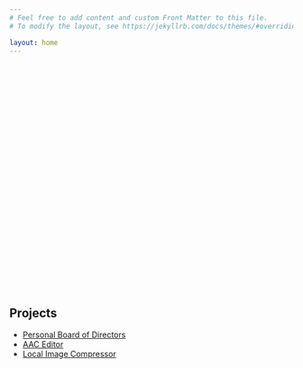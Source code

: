 ```yaml
---
# Feel free to add content and custom Front Matter to this file.
# To modify the layout, see https://jekyllrb.com/docs/themes/#overriding-theme-defaults

layout: home
---
```


<div class="triphappy-widget" style="width:800px; height: 400px; max-width:100%;"><script src="https://www.triphappy.com/widgets/t/1327586.js" type="text/javascript"></script></div>

## Projects
- [Personal Board of Directors](/projects/personal_bod?num-members=3&user-query=Should+I+invade+Westeros%3F&member-name-1=Tyrion+Lannister&member-name-2=Melisandre+%28%22The+Red+Woman%22%29&member-name-3=Jorah+Mormont)
- [AAC Editor](/projects/aac/aac.html)
- [Local Image Compressor](/projects/image_compressor/code.html)
<br>
